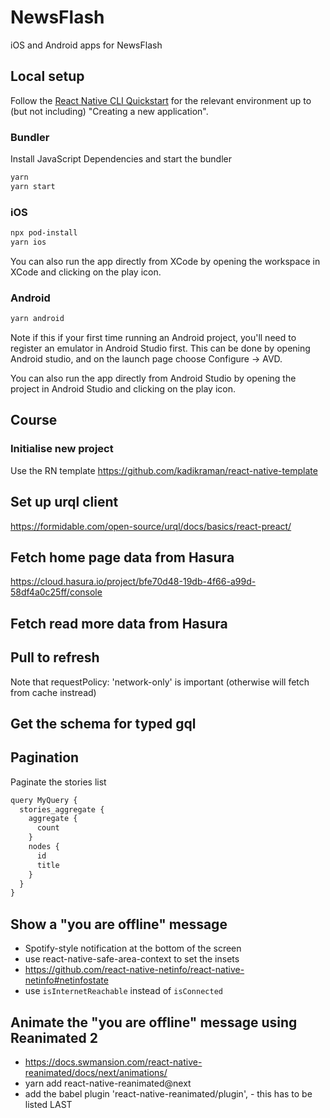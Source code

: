 # NewsFlash

iOS and Android apps for NewsFlash

## Local setup

Follow the [React Native CLI Quickstart](https://reactnative.dev/docs/environment-setup) for the relevant environment up to (but not including) "Creating a new application".

### Bundler

Install JavaScript Dependencies and start the bundler

```sh
yarn
yarn start
```

### iOS

```sh
npx pod-install
yarn ios
```

You can also run the app directly from XCode by opening the workspace in XCode and clicking on the play icon.

### Android

```sh
yarn android
```

Note if this if your first time running an Android project, you'll need to register an emulator in Android Studio first. This can be done by opening Android studio, and on the launch page choose Configure -> AVD.

You can also run the app directly from Android Studio by opening the project in Android Studio and clicking on the play icon.

## Course

### Initialise new project

Use the RN template <https://github.com/kadikraman/react-native-template>

## Set up urql client

<https://formidable.com/open-source/urql/docs/basics/react-preact/>

## Fetch home page data from Hasura

<https://cloud.hasura.io/project/bfe70d48-19db-4f66-a99d-58df4a0c25ff/console>

## Fetch read more data from Hasura

## Pull to refresh

Note that requestPolicy: 'network-only' is important (otherwise will fetch from cache instread)

## Get the schema for typed  gql

## Pagination

Paginate the stories list

```js
query MyQuery {
  stories_aggregate {
    aggregate {
      count
    }
    nodes {
      id
      title
    }
  }
}
```

## Show a "you are offline" message

- Spotify-style notification at the bottom of the screen
- use react-native-safe-area-context to set the insets
- <https://github.com/react-native-netinfo/react-native-netinfo#netinfostate>
- use `isInternetReachable` instead of `isConnected`

## Animate the "you are offline" message using Reanimated 2

- <https://docs.swmansion.com/react-native-reanimated/docs/next/animations/>
- yarn add react-native-reanimated@next
- add the babel plugin 'react-native-reanimated/plugin', - this has to be listed LAST